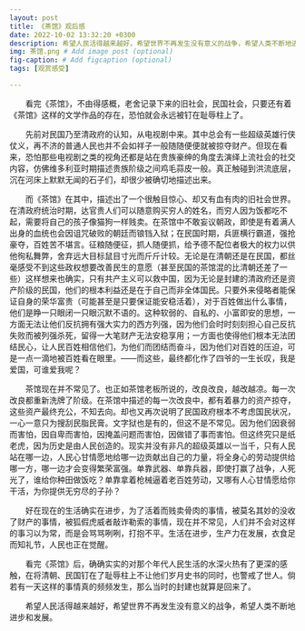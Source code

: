 ```yaml
---
layout: post
title: 《茶馆》观后感
date: 2022-10-02 13:32:20 +0300
description: 希望人民活得越来越好，希望世界不再发生没有意义的战争，希望人类不断地进步和发展。 # Add post description (optional)
img: 茶馆.png # Add image post (optional)
fig-caption: # Add figcaption (optional)
tags: [观赏感受]

---
```


&emsp;&emsp;看完《茶馆》，不由得感概，老舍记录下来的旧社会，民国社会，只要还有着《茶馆》这样的文学作品的存在，恐怕就会永远被钉在耻辱柱上了。

&emsp;&emsp;先前对民国乃至清政府的认知，从电视剧中来。其中总会有一些超级英雄行侠仗义，再不济的普通人民也并不会如祥子一般随随便便就被掠夺财产。但现在看来，恐怕那些电视剧之类的视角还都是站在贵族豪绅的角度去演绎上流社会的社交内容，仿佛维多利亚时期描述贵族阶级之间鸡毛蒜皮一般。真正触碰到洪流底层，沉在河床上默默无闻的石子们，却很少被确切地描述出来。

&emsp;&emsp;而《茶馆》在其中，描述出了一个很触目惊心、却又有血有肉的旧社会世界。在清政府统治时期，达官贵人们可以随意购买穷人的姓名，而穷人因为饭都吃不起，需要将自己的孩子像猫狗一样贱卖。在茶馆中不敢妄议朝政，即使是有着满人出身的血统也会因诅咒破败的朝廷而锒铛入狱；在民国时期，兵匪横行霸道，强抢豪夺，百姓苦不堪言。征粮随便征，抓人随便抓，给予德不配位者极大的权力以供他徇私舞弊，舍弃远大目标鼠目寸光而斤斤计较。无论是在清朝还是在民国，都丝毫感受不到这些政权想要改善民生的意愿（甚至民国的茶馆混的比清朝还差了一些）这样想来也确实，只有共产主义可以救中国，因为无论是封建的清政府还是资产阶级的民国，他们的根本利益还是在于自己而非全体国民。只要外来侵略者能保证自身的荣华富贵（可能甚至是只要保证能安稳活着），对于百姓做出什么事情，他们是睁一只眼闭一只眼沉默不语的。这种软弱的、自私的、小富即安的思想，一方面无法让他们反抗拥有强大实力的西方列强，因为他们会时时刻刻担心自己反抗失败而被列强杀死，留得一大笔财产无法安稳享用；一方面也使得他们根本无法团结民心，让人民百姓相信他们，为他们而团结而奋斗，因为他们对百姓的压迫，可是一点一滴地被百姓看在眼里。——而这些，最终都化作了四爷的一生长叹，我是爱国，可谁爱我呢？

&emsp;&emsp;茶馆现在并不常见了。也正如茶馆老板所说的，改良改良，越改越凉。每一次改良都重新洗牌了阶级。在茶馆中描述的每一次改良中，都有着暴力的资产掠夺，这些资产最终充公，不知去向。却也又再次说明了民国政府根本不考虑国民状况，一心一意只为搜刮民脂民膏。文字狱也是有的，但这不是不常见。因为他们因衰弱而害怕，因自卑而害怕，因掩盖问题而害怕，因做错了事而害怕。但这终究只是纸老虎，因为历史是由人民创造的。现实并没有非凡的超级英雄以一当千，只有人民站在哪一边，人民心甘情愿地给哪一边贡献出自己的力量，将全身心的劳动提供给哪一方，哪一边才会变得繁荣富强。单靠武器、单靠兵器，即使打赢了战争，人死光了，谁给你种田做饭吃？单靠拿着枪械逼着老百姓劳动，又哪有人心甘情愿给你干活，为你提供无穷尽的子孙？

&emsp;&emsp;好在现在的生活确实在进步，为了活着而贱卖骨肉的事情，被莫名其妙的没收了财产的事情，被狐假虎威者敲诈勒索的事情，现在并不常见，人们并不会对这样的事习以为常，而是会骂骂咧咧，打抱不平。生活在进步，生产力在发展，衣食足而知礼节，人民也正在觉醒。

&emsp;&emsp;看完《茶馆》后，确确实实的对那个年代人民生活的水深火热有了更深的感触，在将清朝、民国钉在了耻辱柱上不让他们岁月史书的同时，也警戒了世人。倘若有一天这样的事情真的频频发生，那么当时的封建也就算是回来了。

&emsp;&emsp;希望人民活得越来越好，希望世界不再发生没有意义的战争，希望人类不断地进步和发展。

